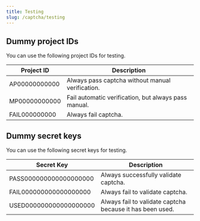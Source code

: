 ```yaml
---
title: Testing
slug: /captcha/testing
---
```


## Dummy project IDs
You can use the following project IDs for testing.

| Project ID | Description |
|------------|-------------|
| AP00000000000 | Always pass captcha without manual verification. |
| MP00000000000 | Fail automatic verification, but always pass manual. |
| FAIL000000000 | Always fail captcha. |

## Dummy secret keys
You can use the following secret keys for testing.

| Secret Key | Description |
|------------|-------------|
| PASS000000000000000000 | Always successfully validate captcha. |
| FAIL000000000000000000 | Always fail to validate captcha. |
| USED000000000000000000| Always fail to validate captcha because it has been used. |
